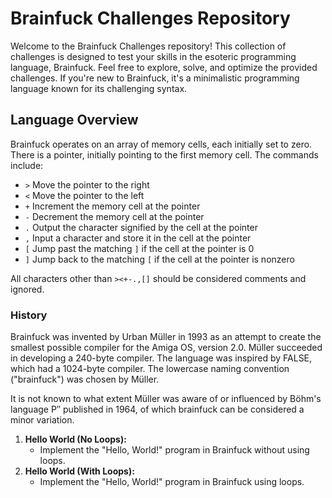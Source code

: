 # Brainfuck Challenges Repository

Welcome to the Brainfuck Challenges repository! This collection of challenges is designed to test your skills in the esoteric programming language, Brainfuck. Feel free to explore, solve, and optimize the provided challenges. If you're new to Brainfuck, it's a minimalistic programming language known for its challenging syntax.

## Language Overview

Brainfuck operates on an array of memory cells, each initially set to zero. There is a pointer, initially pointing to the first memory cell. The commands include:

- `>` Move the pointer to the right
- `<` Move the pointer to the left
- `+` Increment the memory cell at the pointer
- `-` Decrement the memory cell at the pointer
- `.` Output the character signified by the cell at the pointer
- `,` Input a character and store it in the cell at the pointer
- `[` Jump past the matching `]` if the cell at the pointer is 0
- `]` Jump back to the matching `[` if the cell at the pointer is nonzero

All characters other than `><+-.,[]` should be considered comments and ignored.

### History

Brainfuck was invented by Urban Müller in 1993 as an attempt to create the smallest possible compiler for the Amiga OS, version 2.0. Müller succeeded in developing a 240-byte compiler. The language was inspired by FALSE, which had a 1024-byte compiler. The lowercase naming convention ("brainfuck") was chosen by Müller.

It is not known to what extent Müller was aware of or influenced by Böhm's language P′′ published in 1964, of which brainfuck can be considered a minor variation.


1. **Hello World (No Loops):**
   - Implement the "Hello, World!" program in Brainfuck without using loops.
2. **Hello World (With Loops):**
   - Implement the "Hello, World!" program in Brainfuck using loops.
